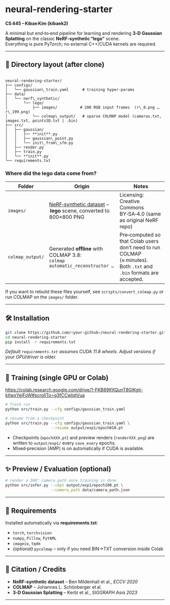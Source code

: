 
# neural-rendering-starter  
**CS 445 – Kibae Kim (kibaek2)**

A minimal but end‑to‑end pipeline for learning and rendering **3‑D Gaussian Splatting** on the classic **NeRF‑synthetic “lego”** scene.  
Everything is pure PyTorch; no external C++/CUDA kernels are required.

---

## 📂 Directory layout (after clone)

```

neural-rendering-starter/
├── configs/
│   └── gaussian\_train.yaml      # training hyper‑params
├── data/
│   └── nerf\_synthetic/
│       └── lego/
│           ├── images/          # 200 RGB input frames  (r\_0.png … r\_199.png)
│           └── colmap\_output/   # sparse COLMAP model (cameras.txt, images.txt, points3D.txt | .bin)
├── src/
│   ├── gaussian/
│   │   ├── **init**.py
│   │   ├── gaussian\_point.py
│   │   └── init\_from\_sfm.py
│   ├── render.py
│   ├── train.py
│   └── **init**.py
└── requirements.txt

````

### Where did the **lego** data come from?

| Folder | Origin | Notes |
|--------|--------|-------|
| `images/` | [NeRF‑synthetic dataset](https://github.com/bmild/nerf) – **lego** scene, converted to 800×800 PNG | Licensing: Creative Commons BY‑SA‑4.0 (same as original NeRF repo) |
| `colmap_output/` | Generated **offline** with COLMAP 3.8:<br>`colmap automatic_reconstructor …` | Pre‑computed so that Colab users don’t need to run COLMAP (≈ minutes).<br>Both `.txt` and `.bin` formats are accepted. |

If you want to rebuild these files yourself, see `scripts/convert_colmap.py` or run COLMAP on the `images/` folder.

---

## 🛠 Installation

```bash
git clone https://github.com/<your‑github>/neural-rendering-starter.git
cd neural-rendering-starter
pip install -r requirements.txt
````

*Default `requirements.txt` assumes CUDA 11.8 wheels.  Adjust versions if your GPU/driver is older.*

---

## 🚀 Training (single GPU or Colab)


https://colab.research.google.com/drive/1-FKB89IfXQunT8GlKgti-ktlwxYejFoW#scrollTo=g3fCCwIqtVua

```bash
# fresh run
python src/train.py --cfg configs/gaussian_train.yaml

# resume from a checkpoint
python src/train.py --cfg configs/gaussian_train.yaml \
                    --resume output/exp1/epoch010.pt
```

* Checkpoints (`epochXXX.pt`) and preview renders (`renderXXX.png`) are written to `output/exp1/` every `save_every` epochs.
* Mixed‑precision (AMP) is on automatically if CUDA is available.

---

## ✨ Preview / Evaluation (optional)

```bash
# render a 360° camera path once training is done
python src/infer.py --ckpt output/exp1/epoch100.pt \
                    --camera_path data/camera_path.json
```

---

## 📝 Requirements

Installed automatically via **requirements.txt**:

* `torch`, `torchvision`
* `numpy`, `Pillow`, `PyYAML`
* `imageio`, `tqdm`
* *(optional)* `pycolmap` – only if you need BIN→TXT conversion inside Colab

---

## 🔖 Citation / Credits

* **NeRF‑synthetic dataset** – Ben Mildenhall et al., *ECCV 2020*
* **COLMAP** – Johannes L. Schönberger et al.
* **3‑D Gaussian Splatting** – Kerbl et al., *SIGGRAPH Asia 2023*

---

